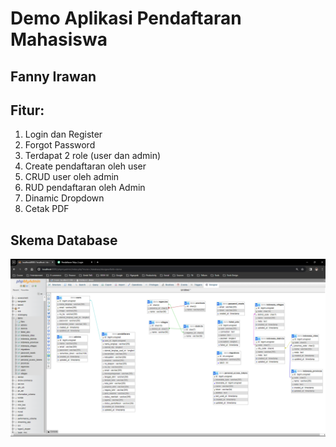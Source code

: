 # Demo Aplikasi Pendaftaran Mahasiswa
## Fanny Irawan

## Fitur:
1. Login dan Register
2. Forgot Password
3. Terdapat 2 role (user dan admin)
4. Create pendaftaran oleh user
5. CRUD user oleh admin
6. RUD pendaftaran oleh Admin
7. Dinamic Dropdown
8. Cetak PDF

## Skema Database
![Alt text](<Screenshot 2023-12-17 034145.png>)

